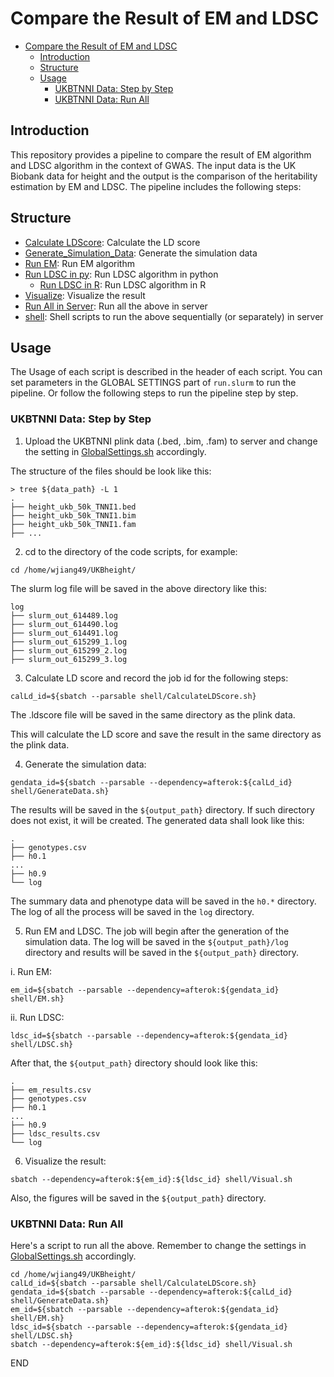 # Compare the Result of EM and LDSC

- [Compare the Result of EM and LDSC](#compare-the-result-of-em-and-ldsc)
  - [Introduction](#introduction)
  - [Structure](#structure)
  - [Usage](#usage)
    - [UKBTNNI Data: Step by Step](#ukbtnni-data-step-by-step)
    - [UKBTNNI Data: Run All](#ukbtnni-data-run-all)

## Introduction

This repository provides a pipeline to compare the result of EM algorithm and LDSC algorithm in the context of GWAS. The input data is the UK Biobank data for height and the output is the comparison of the heritability estimation by EM and LDSC. The pipeline includes the following steps:

## Structure

* [Calculate LDScore](cal_ld.R): Calculate the LD score
* [Generate_Simulation_Data](gen_simul_data.R): Generate the simulation data
* [Run EM](lmm_em.py): Run EM algorithm
* [Run LDSC in py](irwls.py): Run LDSC algorithm in python
  * [Run LDSC in R](ldsc.R): Run LDSC algorithm in R
* [Visualize](visualize.py): Visualize the result
* [Run All in Server](run.slurm): Run all the above in server
* [shell](shell): Shell scripts to run the above sequentially (or separately) in server

## Usage

The Usage of each script is described in the header of each script. You can set parameters in the GLOBAL SETTINGS part of `run.slurm` to run the pipeline. Or follow the following steps to run the pipeline step by step.

### UKBTNNI Data: Step by Step

1. Upload the UKBTNNI plink data (.bed, .bim, .fam) to server and change the setting in [GlobalSettings.sh](shell/GlobalSettings.sh) accordingly.

The structure of the files should be look like this:

```{bash}
> tree ${data_path} -L 1
.
├── height_ukb_50k_TNNI1.bed
├── height_ukb_50k_TNNI1.bim
├── height_ukb_50k_TNNI1.fam
├── ...
```

2. cd to the directory of the code scripts, for example:

```{bash}
cd /home/wjiang49/UKBheight/
```

The slurm log file will be saved in the above directory like this:

```{bash}
log
├── slurm_out_614489.log
├── slurm_out_614490.log
├── slurm_out_614491.log
├── slurm_out_615299_1.log
├── slurm_out_615299_2.log
├── slurm_out_615299_3.log
```

3. Calculate LD score and record the job id for the following steps:

```{bash}
calLd_id=${sbatch --parsable shell/CalculateLDScore.sh}
```

The .ldscore file will be saved in the same directory as the plink data.

This will calculate the LD score and save the result in the same directory as the plink data.

4. Generate the simulation data:

```{bash}
gendata_id=${sbatch --parsable --dependency=afterok:${calLd_id} shell/GenerateData.sh}
```

The results will be saved in the `${output_path}` directory. If such directory does not exist, it will be created. The generated data shall look like this:

```{bash}
.
├── genotypes.csv
├── h0.1
...
├── h0.9
└── log
```

The summary data and phenotype data will be saved in the `h0.*` directory. The log of all the process will be saved in the `log` directory.

5. Run EM and LDSC. The job will begin after the generation of the simulation data. The log will be saved in the `${output_path}/log` directory and results will be saved in the `${output_path}` directory.

i. Run EM:

```{bash}
em_id=${sbatch --parsable --dependency=afterok:${gendata_id} shell/EM.sh}
```

ii. Run LDSC:

```{bash}
ldsc_id=${sbatch --parsable --dependency=afterok:${gendata_id} shell/LDSC.sh}
```

After that, the `${output_path}` directory should look like this:

```{bash}
.
├── em_results.csv
├── genotypes.csv
├── h0.1
...
├── h0.9
├── ldsc_results.csv
└── log
```

6. Visualize the result:

```{bash}
sbatch --dependency=afterok:${em_id}:${ldsc_id} shell/Visual.sh
```
Also, the figures will be saved in the `${output_path}` directory.

### UKBTNNI Data: Run All

Here's a script to run all the above. Remember to change the settings in [GlobalSettings.sh](shell/GlobalSettings.sh) accordingly.

```{bash}
cd /home/wjiang49/UKBheight/
calLd_id=${sbatch --parsable shell/CalculateLDScore.sh}
gendata_id=${sbatch --parsable --dependency=afterok:${calLd_id} shell/GenerateData.sh}
em_id=${sbatch --parsable --dependency=afterok:${gendata_id} shell/EM.sh}
ldsc_id=${sbatch --parsable --dependency=afterok:${gendata_id} shell/LDSC.sh}
sbatch --dependency=afterok:${em_id}:${ldsc_id} shell/Visual.sh
```

END